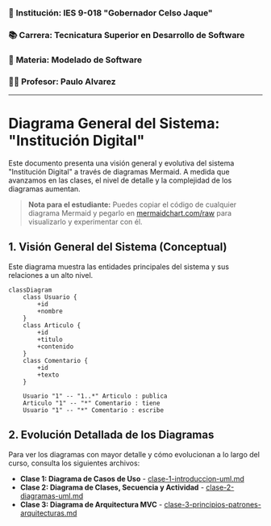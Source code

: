 ### 🏫 **Institución:** IES 9-018 "Gobernador Celso Jaque"
### 📚 **Carrera:** Tecnicatura Superior en Desarrollo de Software
### 📖 **Materia:** Modelado de Software
### 👨‍🏫 **Profesor:** Paulo Alvarez
---
# Diagrama General del Sistema: "Institución Digital"

Este documento presenta una visión general y evolutiva del sistema "Institución Digital" a través de diagramas Mermaid. A medida que avanzamos en las clases, el nivel de detalle y la complejidad de los diagramas aumentan.

> **Nota para el estudiante:** Puedes copiar el código de cualquier diagrama Mermaid y pegarlo en [mermaidchart.com/raw](https://mermaidchart.com/raw) para visualizarlo y experimentar con él.

## 1. Visión General del Sistema (Conceptual)

Este diagrama muestra las entidades principales del sistema y sus relaciones a un alto nivel.

```mermaid
classDiagram
    class Usuario {
        +id
        +nombre
    }
    class Articulo {
        +id
        +titulo
        +contenido
    }
    class Comentario {
        +id
        +texto
    }

    Usuario "1" -- "1..*" Articulo : publica
    Articulo "1" -- "*" Comentario : tiene
    Usuario "1" -- "*" Comentario : escribe
```

## 2. Evolución Detallada de los Diagramas

Para ver los diagramas con mayor detalle y cómo evolucionan a lo largo del curso, consulta los siguientes archivos:

*   **Clase 1: Diagrama de Casos de Uso** - [clase-1-introduccion-uml.md](./clase-1-introduccion-uml.md)
*   **Clase 2: Diagrama de Clases, Secuencia y Actividad** - [clase-2-diagramas-uml.md](./clase-2-diagramas-uml.md)
*   **Clase 3: Diagrama de Arquitectura MVC** - [clase-3-principios-patrones-arquitecturas.md](./clase-3-principios-patrones-arquitecturas.md)
